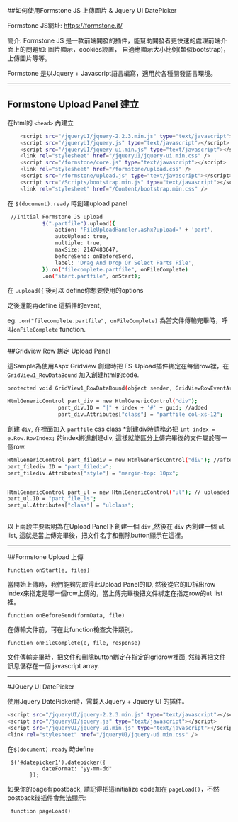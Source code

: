 ##如何使用Formstone JS 上傳圖片 & Jquery UI DatePicker

Formstone JS網址: https://formstone.it/

簡介: Formstone JS 是一款前端開發的插件，能幫助開發者更快速的處理前端介面上的問題如:  圖片顯示，cookies設置， 自適應顯示大小比例(類似bootstrap)，上傳圖片等等。

Formstone 是以Jquery + Javascript語言編寫，適用於各種開發語言環境。

***
## Formstone Upload Panel 建立

在html的 `<head>` 內建立


```sh
    <script src="/jqueryUI/jquery-2.2.3.min.js" type="text/javascript"></script>
    <script src="/jqueryUI/jquery.js" type="text/javascript"></script>
    <script src="/jqueryUI/jquery-ui.min.js" type="text/javascript"></script>
    <link rel="stylesheet" href="/jqueryUI/jquery-ui.min.css" />
    <script src="/formstone/core.js" type="text/javascript"></script>
    <link rel="stylesheet" href="/formstone/upload.css" />
    <script src="/formstone/upload.js" type="text/javascript"></script>
    <script src="/Scripts/bootstrap.min.js" type="text/javascript"></script>
    <link rel="stylesheet" href="/Content/bootstrap.min.css" />
```

在 `$(document).ready` 時創建upload panel

``` sh
 //Initial Formstone JS upload
           $(".partfile").upload({
               action: 'FileUploadHandler.ashx?upload=' + 'part',
               autoUpload: true,
               multiple: true,
               maxSize: 2147483647,
               beforeSend: onBeforeSend,
               label: 'Drag And Drop Or Select Parts File',
           }).on("filecomplete.partfile", onFileComplete)
           .on("start.partfile", onStart);
```


   

在 `.upload({` 後可以 define你想要使用的options

之後還能再define 這插件的event, 

eg: `.on("filecomplete.partfile", onFileComplete)`
為當文件傳輸完畢時，呼叫`onFileComplete`  function.


----------

##Gridview Row 綁定 Upload Panel

這Sample為使用Aspx Gridview 創建時把 FS-Upload插件綁定在每個row裡，在 `GridView1_RowDataBound` 加入創建html的code.


```sh
protected void GridView1_RowDataBound(object sender, GridViewRowEventArgs e)

```






```sh
HtmlGenericControl part_div = new HtmlGenericControl("div");
                part_div.ID = "|" + index + '#' + guid; //added
                part_div.Attributes["class"] = "partfile col-xs-12";

```

創建 `div`, 在裡面加入 `partfile` css class
*創建div時請務必把  `int index = e.Row.RowIndex;` 的index綁進創建div, 這樣就能區分上傳完畢後的文件屬於哪一個row.


```sh
HtmlGenericControl part_filediv = new HtmlGenericControl("div"); //after upload file list div
part_filediv.ID = "part_filediv";
part_filediv.Attributes["style"] = "margin-top: 10px";

```
```sh

HtmlGenericControl part_ul = new HtmlGenericControl("ul"); // uploaded file list div
part_ul.ID = "part_file_ls";
part_ul.Attributes["class"] = "ulclass";
                

```
以上兩段主要說明為在Upload Panel下創建一個 `div` ,然後在 `div` 內創建一個 `ul` list,  這就是當上傳完畢後，把文件名字和刪除button顯示在這裡。

----------
##Formstone Upload 上傳

    function onStart(e, files)

當開始上傳時，我們能夠先取得此Upload Panel的ID, 然後從它的ID拆出row index來指定是哪一個row上傳的，當上傳完畢後把文件綁定在指定row的`ul` list裡。

    function onBeforeSend(formData, file)
在傳輸文件前，可在此function檢查文件類別。

    function onFileComplete(e, file, response)
文件傳輸完畢時，把文件和刪除button綁定在指定的gridrow裡面, 然後再把文件訊息儲存在一個 javascript array.


----------

#JQuery UI DatePicker

使用Jquery DatePicker時，需載入Jquery + Jquery UI 的插件。
```sh
<script src="/jqueryUI/jquery-2.2.3.min.js" type="text/javascript"></script>
<script src="/jqueryUI/jquery.js" type="text/javascript"></script>
<script src="/jqueryUI/jquery-ui.min.js" type="text/javascript"></script>
<link rel="stylesheet" href="/jqueryUI/jquery-ui.min.css" />
```


在`$(document).ready` 時define

     $('#datepicker1').datepicker({
               dateFormat: "yy-mm-dd"
           });


如果你的page有postback, 請記得把這initialize code加在 `pageLoad()`，不然postback後插件會無法顯示:

     function pageLoad()
